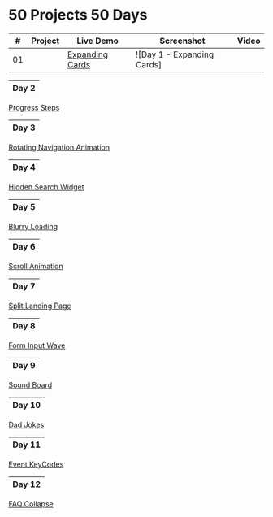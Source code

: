 ﻿# 50 Projects 50 Days
  
|  #  | Project                                                                                              | Live Demo                              | Screenshot                  | Video                   |
| :-: | ---------------------------------------------------------------------------------------------------- | -------------------------------------- | --------------------------- | ----------------------- |
| 01  | | [Expanding Cards](https://htmlpreview.github.io/?https://github.com/mtran36/50projects50days-2024/blob/main/day_1_expandingCards/index.html) | ![Day 1 - Expanding Cards] | |(project_screenshots/day1_expandingCards.PNG) |

| Day 2 |
| ----- |

[Progress Steps](https://htmlpreview.github.io/?https://github.com/mtran36/50projects50days-2024/blob/main/day_2_progressSteps/index.html)

| Day 3 |
| ----- |

[Rotating Navigation Animation](https://htmlpreview.github.io/?https://github.com/mtran36/50projects50days-2024/blob/main/day_3_rotateNavAnimation/index.html)

| Day 4 |
| ----- |

[Hidden Search Widget](https://htmlpreview.github.io/?https://github.com/mtran36/50projects50days-2024/blob/main/day_4_hiddenSearch/index.html)

| Day 5 |
| ----- |

[Blurry Loading](https://htmlpreview.github.io/?https://github.com/mtran36/50projects50days-2024/blob/main/day_5_blurryLoading/index.html)

| Day 6 |
| ----- |

[Scroll Animation](https://github.com/mtran36/50projects50days-2024/blob/main/day_6_scrollAnimation/index.html)

| Day 7 |
| ----- |

[Split Landing Page](https://htmlpreview.github.io/?https://github.com/mtran36/50projects50days-2024/blob/main/day_7_splitLandingPage/index.html)

| Day 8 |
| ----- |

[Form Input Wave](https://htmlpreview.github.io/?https://github.com/mtran36/50projects50days-2024/blob/main/day_8_formInputWave/index.html)

| Day 9 |
| ----- |

[Sound Board](https://htmlpreview.github.io/?https://github.com/mtran36/50projects50days-2024/blob/main/day_9_soundBoard/index.html)

| Day 10 |
| ------ |

[Dad Jokes](https://htmlpreview.github.io/?https://github.com/mtran36/50projects50days-2024/blob/main/day_10_dadJokes/index.html)

| Day 11 |
| ------ |

[Event KeyCodes](https://htmlpreview.github.io/?https://github.com/mtran36/50projects50days-2024/blob/main/day_11_eventKeyCodes/index.html)

| Day 12 |
| ------ |

[FAQ Collapse](https://htmlpreview.github.io/?https://github.com/mtran36/50projects50days-2024/blob/main/day_12_faqCollapse/index.html)
